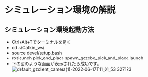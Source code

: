 # シミュレーション環境の解説
## シミュレーション環境起動方法
- Ctrl+Alt+Tでターミナルを開く
- cd ~/Catkin_ws/
- source devel/setup.bash
- roslaunch pick_and_place spawn_gazebo_pick_and_place.launch
- 下の図のような画面が表示されたら成功です。
![default_gzclient_camera(1)-2022-06-17T11_01_53 327123](https://user-images.githubusercontent.com/75206988/174207494-5a5d43cc-2f23-40b3-b2fd-4db18103a361.jpg)
